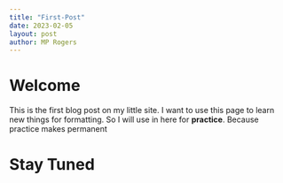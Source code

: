 ```yaml
---
title: "First-Post"
date: 2023-02-05
layout: post
author: MP Rogers
---
```

# Welcome

This is the first blog post on my little site. I want to use this page to learn new things for formatting.
So I will use in here for **practice**. Because practice makes permanent

# Stay Tuned
